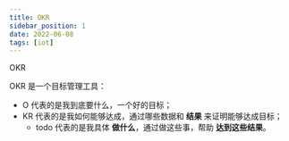 ```yaml
---
title: OKR
sidebar_position: 1
date: 2022-06-08
tags: [iot]
---
```




OKR

OKR 是一个目标管理工具：

- O 代表的是我到底要什么，一个好的目标；
- KR 代表的是我如何能够达成，通过哪些数据和 **结果** 来证明能够达成目标；
  - todo 代表的是我具体 **做什么**，通过做这些事，帮助 **达到这些结果**。

